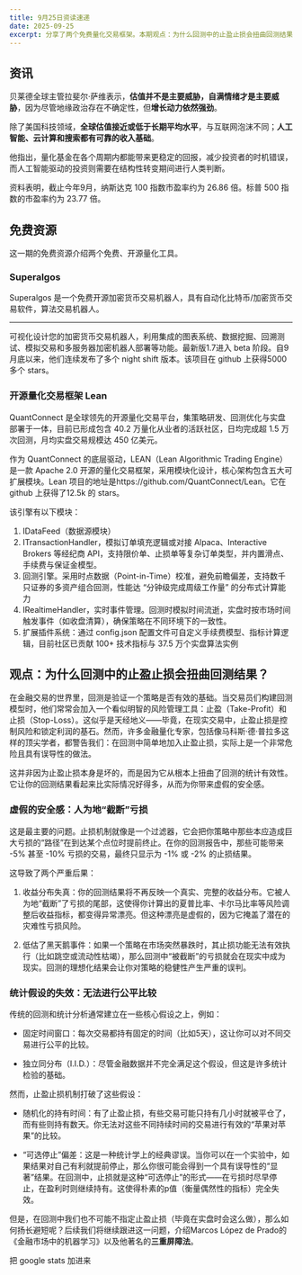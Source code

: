 ```yaml
---
title: 9月25日资读速递
date: 2025-09-25
excerpt: 分享了两个免费量化交易框架。本期观点：为什么回测中的止盈止损会扭曲回测结果？
---
```




## 资讯

贝莱德全球主管拉斐尔·萨维表示，**估值并不是主要威胁，自满情绪才是主要威胁**，因为尽管地缘政治存在不确定性，但**增长动力依然强劲**。

除了美国科技领域，**全球估值接近或低于长期平均水平**，与互联网泡沫不同；**人工智能、云计算和搜索都有可靠的收入基础**。

他指出，量化基金在各个周期内都能带来更稳定的回报，减少投资者的时机错误，而人工智能驱动的投资则需要在结构性转变期间进行人类判断。

资料表明，截止今年9月，纳斯达克 100 指数市盈率约为 26.86 倍。标普 500 指数的市盈率约为 23.77 倍。


## 免费资源

这一期的免费资源介绍两个免费、开源量化工具。

### Superalgos

Superalgos 是一个免费开源加密货币交易机器人，具有自动化比特币/加密货币交易软件，算法交易机器人。

---

可视化设计您的加密货币交易机器人，利用集成的图表系统、数据挖掘、回溯测试、模拟交易和多服务器加密机器人部署等功能。最新版1.7进入 beta 阶段。自9月底以来，他们连续发布了多个 night shift 版本。该项目在 github 上获得5000多个 stars。

### 开源量化交易框架 Lean
QuantConnect 是全球领先的开源量化交易平台，集策略研发、回测优化与实盘部署于一体，目前已形成包含 40.2 万量化从业者的活跃社区，日均完成超 1.5 万次回测，月均实盘交易规模达 450 亿美元。
   
作为 QuantConnect 的底层驱动，LEAN（Lean Algorithmic Trading Engine）是一款 Apache 2.0 开源的量化交易框架，采用模块化设计，核心架构包含五大可扩展模块。Lean 项目的地址是https://github.com/QuantConnect/Lean。它在 github 上获得了12.5k 的 stars。

该引擎有以下模块：

1. IDataFeed（数据源模块）
2. ITransactionHandler，模拟订单填充逻辑或对接 Alpaca、Interactive Brokers 等经纪商 API，支持限价单、止损单等复杂订单类型，并内置滑点、手续费与保证金模型。
3. 回测引擎。采用时点数据（Point-in-Time）校准，避免前瞻偏差，支持数千只证券的多资产组合回测，性能达 “分钟级完成周级工作量” 的分布式计算能力
4. IRealtimeHandler，实时事件管理。回测时模拟时间流逝，实盘时按市场时间触发事件（如收盘清算），确保策略在不同环境下的一致性。
5. 扩展插件系统：通过 config.json 配置文件可自定义手续费模型、指标计算逻辑，目前社区已贡献 100+ 技术指标与 37.5 万个实盘算法实例


## 观点：为什么回测中的止盈止损会扭曲回测结果？

在金融交易的世界里，回测是验证一个策略是否有效的基础。当交易员们构建回测模型时，他们常常会加入一个看似明智的风险管理工具：止盈（Take-Profit）和止损（Stop-Loss）。这似乎是天经地义——毕竟，在现实交易中，止盈止损是控制风险和锁定利润的基石。然而，许多金融量化专家，包括像马科斯·德·普拉多这样的顶尖学者，都警告我们：在回测中简单地加入止盈止损，实际上是一个非常危险且具有误导性的做法。

这并非因为止盈止损本身是坏的，而是因为它从根本上扭曲了回测的统计有效性。它让你的回测结果看起来比实际情况好得多，从而为你带来虚假的安全感。

### 虚假的安全感：人为地“截断”亏损

这是最主要的问题。止损机制就像是一个过滤器，它会把你策略中那些本应造成巨大亏损的“路径”在到达某个点位时提前终止。在你的回测报告中，那些可能带来 -5% 甚至 -10% 亏损的交易，最终只显示为 -1% 或 -2% 的止损结果。

这导致了两个严重后果：

1. 收益分布失真：你的回测结果将不再反映一个真实、完整的收益分布。它被人为地“截断”了亏损的尾部，这使得你计算出的夏普比率、卡尔马比率等风险调整后收益指标，都变得异常漂亮。但这种漂亮是虚假的，因为它掩盖了潜在的灾难性亏损风险。

2. 低估了黑天鹅事件：如果一个策略在市场突然暴跌时，其止损功能无法有效执行（比如跳空或流动性枯竭），那么回测中“被截断”的亏损就会在现实中成为现实。回测的理想化结果会让你对策略的稳健性产生严重的误判。

### 统计假设的失效：无法进行公平比较

传统的回测和统计分析通常建立在一些核心假设之上，例如：

* 固定时间窗口：每次交易都持有固定的时间（比如5天），这让你可以对不同交易进行公平的比较。

* 独立同分布（I.I.D.）：尽管金融数据并不完全满足这个假设，但这是许多统计检验的基础。

然而，止盈止损机制打破了这些假设：

* 随机化的持有时间：有了止盈止损，有些交易可能只持有几小时就被平仓了，而有些则持有数天。你无法对这些不同持续时间的交易进行有效的“苹果对苹果”的比较。

* “可选停止”偏差：这是一种统计学上的经典谬误。当你可以在一个实验中，如果结果对自己有利就提前停止，那么你很可能会得到一个具有误导性的“显著”结果。在回测中，止损就是这种“可选停止”的形式——在亏损时尽早停止，在盈利时则继续持有。这使得朴素的p值（衡量偶然性的指标）完全失效。

但是，在回测中我们也不可能不指定止盈止损（毕竟在实盘时会这么做），那么如何扬长避短呢？后续我们将继续跟进这一问题，介绍Marcos López de Prado的《金融市场中的机器学习》以及他著名的**三重屏障法**。


把 google stats 加进来




